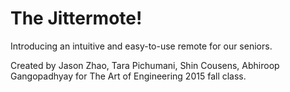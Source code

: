 # The Jittermote!
Introducing an intuitive and easy-to-use remote for our seniors.

Created by Jason Zhao, Tara Pichumani, Shin Cousens, Abhiroop Gangopadhyay for The Art of Engineering 2015 fall class.



